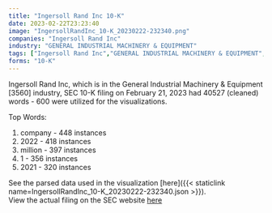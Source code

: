 ```yaml
---
title: "Ingersoll Rand Inc 10-K"
date: 2023-02-22T23:23:40
image: "IngersollRandInc_10-K_20230222-232340.png"
companies: "Ingersoll Rand Inc"
industry: "GENERAL INDUSTRIAL MACHINERY & EQUIPMENT"
tags: ["Ingersoll Rand Inc","GENERAL INDUSTRIAL MACHINERY & EQUIPMENT","02-21-2023","10-K"]
forms: "10-K"
---
```

Ingersoll Rand Inc, which is in the General Industrial Machinery & Equipment [3560] industry, SEC 10-K filing on February 21, 2023 had 40527 (cleaned) words - 600 were utilized for the visualizations.

Top Words:
1. company - 448 instances
2. 2022 - 418 instances
3. million - 397 instances
4. 1 - 356 instances
5. 2021 - 320 instances


See the parsed data used in the visualization [here]({{< staticlink name=IngersollRandInc_10-K_20230222-232340.json >}}).  
View the actual filing on the SEC website [here](https://www.sec.gov/Archives/edgar/data/1699150/0001628280-23-004287.txt)